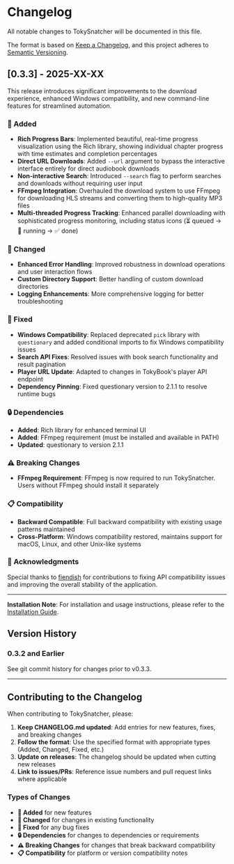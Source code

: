 # Changelog

All notable changes to TokySnatcher will be documented in this file.

The format is based on [Keep a Changelog](https://keepachangelog.com/en/1.0.0/),
and this project adheres to [Semantic Versioning](https://semver.org/spec/v2.0.0.html).

## [0.3.3] - 2025-XX-XX

This release introduces significant improvements to the download experience, enhanced Windows compatibility, and new command-line features for streamlined automation.

### 🚀 Added

- **Rich Progress Bars**: Implemented beautiful, real-time progress visualization using the Rich library, showing individual chapter progress with time estimates and completion percentages
- **Direct URL Downloads**: Added `--url` argument to bypass the interactive interface entirely for direct audiobook downloads
- **Non-interactive Search**: Introduced `--search` flag to perform searches and downloads without requiring user input
- **FFmpeg Integration**: Overhauled the download system to use FFmpeg for downloading HLS streams and converting them to high-quality MP3 files
- **Multi-threaded Progress Tracking**: Enhanced parallel downloading with sophisticated progress monitoring, including status icons (⏳ queued → 🔄 running → ✅ done)

### 🔧 Changed

- **Enhanced Error Handling**: Improved robustness in download operations and user interaction flows
- **Custom Directory Support**: Better handling of custom download directories
- **Logging Enhancements**: More comprehensive logging for better troubleshooting

### 🐛 Fixed

- **Windows Compatibility**: Replaced deprecated `pick` library with `questionary` and added conditional imports to fix Windows compatibility issues
- **Search API Fixes**: Resolved issues with book search functionality and result pagination
- **Player URL Update**: Adapted to changes in TokyBook's player API endpoint
- **Dependency Pinning**: Fixed questionary version to 2.1.1 to resolve runtime bugs

### 🔒 Dependencies

- **Added**: Rich library for enhanced terminal UI
- **Added**: FFmpeg requirement (must be installed and available in PATH)
- **Updated**: questionary to version 2.1.1

### ⚠️ Breaking Changes

- **FFmpeg Requirement**: FFmpeg is now required to run TokySnatcher. Users without FFmpeg should install it separately

### 📋 Compatibility

- **Backward Compatible**: Full backward compatibility with existing usage patterns maintained
- **Cross-Platform**: Windows compatibility restored, maintains support for macOS, Linux, and other Unix-like systems

### 🙏 Acknowledgments

Special thanks to [fiendish](https://github.com/fiendish) for contributions to fixing API compatibility issues and improving the overall stability of the application.

---

**Installation Note**: For installation and usage instructions, please refer to the [Installation Guide](./guide/installation.md).

## Version History

### 0.3.2 and Earlier

See git commit history for changes prior to v0.3.3.

---

## Contributing to the Changelog

When contributing to TokySnatcher, please:

1. **Keep CHANGELOG.md updated**: Add entries for new features, fixes, and breaking changes
2. **Follow the format**: Use the specified format with appropriate types (Added, Changed, Fixed, etc.)
3. **Update on releases**: The changelog should be updated when cutting new releases
4. **Link to issues/PRs**: Reference issue numbers and pull request links where applicable

### Types of Changes

- **🚀 Added** for new features
- **🔧 Changed** for changes in existing functionality
- **🐛 Fixed** for any bug fixes
- **🔒 Dependencies** for changes to dependencies or requirements
- **⚠️ Breaking Changes** for changes that break backward compatibility
- **📋 Compatibility** for platform or version compatibility notes
